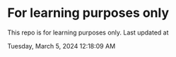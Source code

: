 # For learning purposes only
This repo is for learning purposes only.
Last updated at

Tuesday, March 5, 2024 12:18:09 AM

